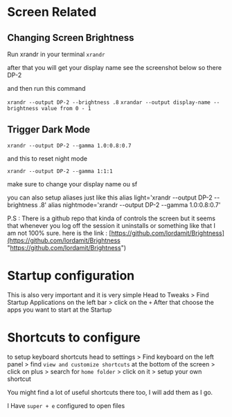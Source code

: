 # Screen Related
## Changing Screen Brightness
Run xrandr in your terminal
`xrandr`

after that you will get your display name see the screenshot below so there DP-2

and then run this command 

`xrandr --output DP-2 --brightness .8`
`xrandar --output display-name --brightness value from 0 - 1` 
## Trigger Dark Mode

`xrandr --output DP-2 --gamma 1.0:0.8:0.7`

and this to reset night mode 

`xrandr --output DP-2 --gamma 1:1:1`

make sure to change your display name ou sf 

you can also setup aliases just like this
alias light='xrandr --output DP-2 --brightness .8'
alias nightmode='xrandr --output DP-2 --gamma 1.0:0.8:0.7'

P.S : There is a github repo that kinda of controls the screen but it seems that whenever you log off the session it uninstalls or something like that I am not 100% sure. here is the link : [https://github.com/lordamit/Brightness](https://github.com/lordamit/Brightness "https://github.com/lordamit/Brightness")
# Startup configuration

This is also very important and it is very simple
Head to Tweaks > Find Startup Applications on the left bar > click on the `+`
After that choose the apps you want to start at the Startup

# Shortcuts to configure 

to setup keyboard shortcuts head to settings > Find keyboard on the left panel > find `view and customize shortcuts` at the bottom of the screen > click on plus > search for `home folder` >  click on it > setup your own shortcut

You might find a lot of useful shortcuts there too, I will add them as I go.

I Have `super + e` configured to open files